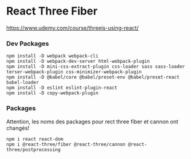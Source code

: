 # React Three Fiber

https://www.udemy.com/course/threejs-using-react/

### Dev Packages

```
npm install -D webpack webpack-cli
npm install -D webpack-dev-server html-webpack-plugin
npm install -D mini-css-extract-plugin css-loader sass sass-loader terser-webpack-plugin css-minimizer-webpack-plugin
npm install -D @babel/core @babel/preset-env @babel/preset-react babel-loader
npm install -D eslint eslint-plugin-react
npm install -D copy-webpack-plugin
```

### Packages

Attention, les noms des packages pour rect three fiber et cannon ont changés!

```
npm i react react-dom
npm i @react-three/fiber @react-three/cannon @react-three/postprocessing
```
